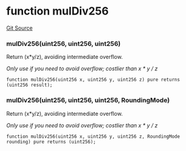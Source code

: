 # function mulDiv256
[Git Source](https://github.com/larrythecucumber321/protocol/blob/3222eb21fbb20ddd3d3fa2233072dfa96ea3e340/contracts/libraries/Fixed.sol)

### mulDiv256(uint256, uint256, uint256)
Return (x*y/z), avoiding intermediate overflow.

*Only use if you need to avoid overflow; costlier than x * y / z*


```solidity
function mulDiv256(uint256 x, uint256 y, uint256 z) pure returns (uint256 result);
```

### mulDiv256(uint256, uint256, uint256, RoundingMode)
Return (x*y/z), avoiding intermediate overflow.

*Only use if you need to avoid overflow; costlier than x * y / z*


```solidity
function mulDiv256(uint256 x, uint256 y, uint256 z, RoundingMode rounding) pure returns (uint256);
```

